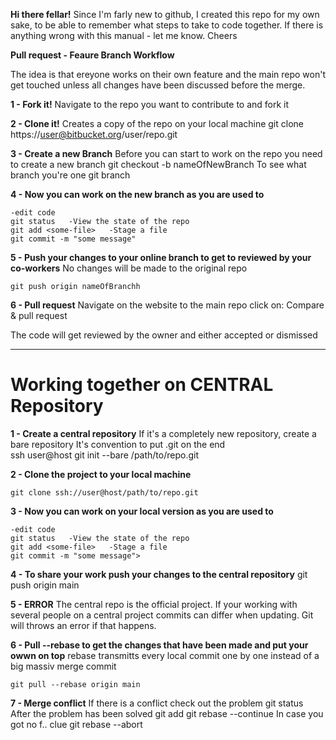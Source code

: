 **Hi there fellar!**
Since I'm farly new to github, I created this repo for my own sake,
to be able to remember what steps to take to code together.
If there is anything wrong with this manual - let me know.
Cheers

**Pull request - Feaure Branch Workflow**

The idea is that ereyone works on their own feature and the main repo
won't get touched unless all changes have been discussed before the merge.

**1 - Fork it!**
    Navigate to the repo you want to contribute to and fork it

**2 - Clone it!**
    Creates a copy of the repo on your local machine
    git clone https://user@bitbucket.org/user/repo.git

**3 - Create a new Branch**
    Before you can start to work on the repo you need to create a new branch
    git checkout -b nameOfNewBranch
    To see what branch you're one
    git branch

**4 - Now you can work on the new branch as you are used to**

    -edit code
    git status   -View the state of the repo
    git add <some-file>   -Stage a file
    git commit -m "some message"

**5 - Push your changes to your online branch to get to reviewed by your co-workers**
    No changes will be made to the original repo

    git push origin nameOfBranchh

**6 - Pull request**
    Navigate on the website to the main repo
    click on:
    Compare & pull request

  The code will get reviewed by the owner and either accepted or dismissed

------------------------------------------------------------------------------------------                                                                        ------------------------------------------------------------------------------------------                                                                         
#  Working together on CENTRAL Repository   

**1 - Create a central repository**
    If it's a completely new repository, create a bare repository
    It's convention to put .git on the end   
    ssh user@host git init --bare /path/to/repo.git

**2 - Clone the project to your local machine**

    git clone ssh://user@host/path/to/repo.git

**3 - Now you can work on your local version as you are used to**

    -edit code
    git status   -View the state of the repo
    git add <some-file>   -Stage a file
    git commit -m "some message">

**4 - To share your work push your changes to the central repository**
    git push origin main

**5 - ERROR**
    The central repo is the official project.
    If your working with several people on a central project commits can differ when updating.
    Git will throws an error if that happens.

**6 - Pull --rebase to get the changes that have been made and put your owwn on top**
    rebase transmitts every local commit one by one instead of a big massiv merge commit

    git pull --rebase origin main

**7 - Merge conflict**
    If there is a conflict check out the problem
    git status
    After the problem has been solved
    git add <some-file>
    git rebase --continue
    In case you got no f.. clue
    git rebase --abort
